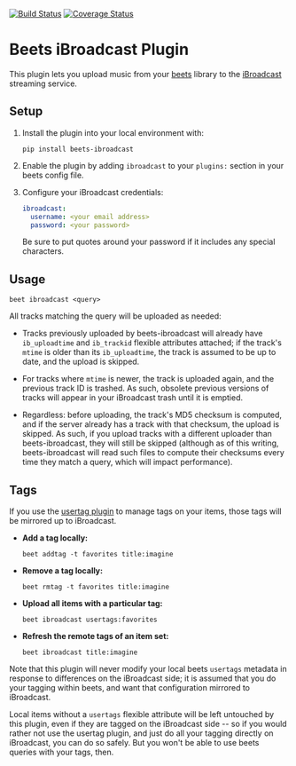 [![Build Status](https://api.travis-ci.com/ctrueden/beets-ibroadcast.svg?branch=master)](https://travis-ci.com/github/ctrueden/beets-ibroadcast)
[![Coverage Status](https://coveralls.io/repos/github/ctrueden/beets-ibroadcast/badge.svg?branch=master)](https://coveralls.io/github/ctrueden/beets-ibroadcast?branch=master)

# Beets iBroadcast Plugin

This plugin lets you upload music from your [beets](https://beets.io)
library to the [iBroadcast](https://www.ibroadcast.com/) streaming service.

## Setup

1. Install the plugin into your local environment with:
   ```
   pip install beets-ibroadcast
   ```

2. Enable the plugin by adding `ibroadcast` to your `plugins:` section
   in your beets config file.

3. Configure your iBroadcast credentials:
   ```yaml
   ibroadcast:
     username: <your email address>
     password: <your password>
   ```
   Be sure to put quotes around your password if it includes any special characters.

## Usage

```
beet ibroadcast <query>
```

All tracks matching the query will be uploaded as needed:

- Tracks previously uploaded by beets-ibroadcast will already have
  `ib_uploadtime` and `ib_trackid` flexible attributes attached; if the track's
  `mtime` is older than its `ib_uploadtime`, the track is assumed to be up to
  date, and the upload is skipped.

- For tracks where `mtime` is newer, the track is uploaded again, and the
  previous track ID is trashed. As such, obsolete previous versions of tracks
  will appear in your iBroadcast trash until it is emptied.

- Regardless: before uploading, the track's MD5 checksum is computed, and if
  the server already has a track with that checksum, the upload is skipped. As
  such, if you upload tracks with a different uploader than beets-ibroadcast,
  they will still be skipped (although as of this writing, beets-ibroadcast
  will read such files to compute their checksums every time they match a
  query, which will impact performance).

## Tags

If you use the [usertag plugin](https://github.com/igordertigor/beets-usertag)
to manage tags on your items, those tags will be mirrored up to iBroadcast.

* __Add a tag locally:__
  ```
  beet addtag -t favorites title:imagine
  ```

* __Remove a tag locally:__
  ```
  beet rmtag -t favorites title:imagine
  ```

* __Upload all items with a particular tag:__
  ```
  beet ibroadcast usertags:favorites
  ```

* __Refresh the remote tags of an item set:__
  ```
  beet ibroadcast title:imagine
  ```

Note that this plugin will never modify your local beets `usertags` metadata
in response to differences on the iBroadcast side; it is assumed that you do
your tagging within beets, and want that configuration mirrored to iBroadcast.

Local items without a `usertags` flexible attribute will be left untouched by
this plugin, even if they are tagged on the iBroadcast side -- so if you would
rather not use the usertag plugin, and just do all your tagging directly on
iBroadcast, you can do so safely. But you won't be able to use beets queries
with your tags, then.
